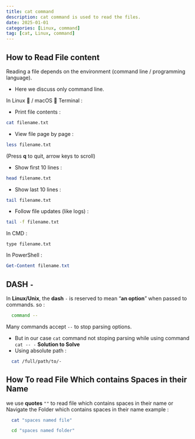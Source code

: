 ```yaml
---
title: cat command
description: cat command is used to read the files.
date: 2025-01-01
categories: [Linux, command]
tag: [cat, Linux, command]
---
```


## How to Read File content
Reading a file depends on the environment (command line / programming language).
- Here we discuss only command line.

In Linux 🐧 / macOS 🍎 Terminal
: 

- Print file contents
: 
```bash 
cat filename.txt
```
- View file page by page
: 
```bash 
less filename.txt
```
(Press **q** to quit, arrow keys to scroll)
- Show first 10 lines
: 
```bash
head filename.txt
```
- Show last 10 lines
: 
```bash
tail filename.txt
```
- Follow file updates (like logs)
: 
```bash
tail -f filename.txt
```

In CMD
:  
```shell
type filename.txt
```

In PowerShell
: 
```powershell
Get-Content filename.txt
```

## DASH `-`

In **Linux/Unix**, the **dash** `-` is reserved to mean “**an option**” when passed to commands.
so
: 
```bash
  command --
```
Many commands accept `--` to stop parsing options.

- But in our case `cat` command not stoping parsing while using command `cat -- -`
**Solution to Solve**
- Using absolute path
: 
```bash
  cat /full/path/to/-
```

## How To read File Which contains Spaces in their Name
we use **quotes** `""` to read file which contains spaces in their name or Navigate the Folder which contains spaces in their name
example
: 
```bash
  cat "spaces named file"
```
```bash
  cd "spaces named folder"
```
